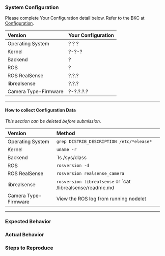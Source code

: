 ### System Configuration
Please complete Your Configuration detail below. Refer to the BKC at [Configuration](../realsense_camera/README.md#configuration).

| Version               | Your Configuration   |
|:--------------------- |:---------------------|
| Operating System      | ? ? ?                |
| Kernel                | ?-?-?                |
| Backend               | ?                    |
| ROS                   | ?                    |
| ROS RealSense         | ?.?.?                |
| librealsense          | ?.?.?                |
| Camera Type-Firmware  | ?-?.?.?.?            |

---
#### How to collect Configuration Data
*This section can be deleted before submission.*

| Version               | Method |
|:--------------------- |:------------ |
| Operating System      | `grep DISTRIB_DESCRIPTION /etc/*elease*` |
| Kernel                | `uname -r` |
| Backend               | `ls /sys/class | grep video4linux` |
| ROS                   | `rosversion -d` |
| ROS RealSense         | `rosversion realsense_camera` |
| librealsense          | `rosversion librealsense` or `cat <src path>/librealsense/readme.md | grep release-image | awk -F- '{print $3}'` |
| Camera Type-Firmware  | View the ROS log from running nodelet |

---


### Expected Behavior


### Actual Behavior


### Steps to Reproduce


